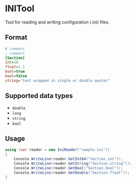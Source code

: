 # INITool
Tool for reading and writing configuration (.ini) files.

## Format
```ini
# comment
; comment
[Section]
int=10
float=1.1
bool=true
bool=false
string="text wrapped in single or double quotes"
```

## Supported data types
* `double`
* `long`
* `string`
* `bool`

## Usage
```csharp
using (var reader = new IniReader("sample.ini"))
{
    Console.WriteLine(reader.GetInt64("Section.int"));
    Console.WriteLine(reader.GetString("Section.string"));
    Console.WriteLine(reader.GetBool("Section.bool"));
    Console.WriteLine(reader.GetDouble("Section.float"));
}
```
